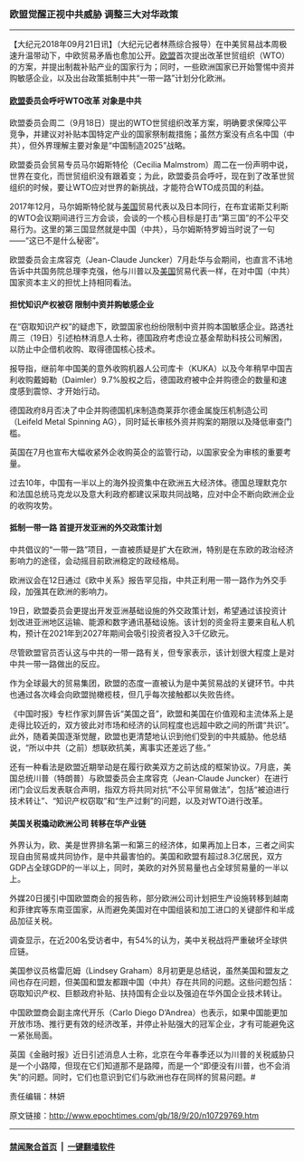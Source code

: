 ### 欧盟觉醒正视中共威胁 调整三大对华政策
------------------------

<p>【大纪元2018年09月21日讯】（大纪元记者林燕综合报导）在中美贸易战本周极速升温带动下，中欧贸易矛盾也愈加公开。<a href="http://www.epochtimes.com/gb/tag/%E6%AC%A7%E7%9B%9F.html">欧盟</a>首次提出改革世贸组织（WTO）的方案，并提出制裁补贴产业的国家行为；同时，一些欧洲国家已开始警惕中资并购敏感企业，以及出台政策抵制中共“一带一路”计划分化欧洲。</p>
<h4><a href="http://www.epochtimes.com/gb/tag/%E6%AC%A7%E7%9B%9F.html">欧盟</a>委员会呼吁WTO改革 对象是中共</h4>
<p>欧盟委员会周二（9月18日）提出的WTO世贸组织改革方案，明确要求保障公平竞争，并建议对补贴本国特定产业的国家祭制裁措施；虽然方案没有点名中国（中共），但外界理解主要对象是“中国制造2025”战略。</p>
<p>欧盟委员会贸易专员马尔姆斯特伦（Cecilia Malmstrom）周二在一份声明中说，世界在变化，而世贸组织没有跟着变；为此，欧盟委员会呼吁，现在到了改革世贸组织的时候，要让WTO应对世界的新挑战，才能符合WTO成员国的利益。</p>
<p>2017年12月，马尔姆斯特伦就与<a href="http://www.epochtimes.com/gb/tag/%E7%BE%8E%E5%9B%BD.html">美国</a>贸易代表以及日本同行，在布宜诺斯艾利斯的WTO会议期间进行三方会谈，会谈的一个核心目标是打击“第三国”的不公平交易行为。这里的第三国显然就是中国（中共），马尔姆斯特罗姆当时说了一句——“这已不是什么秘密”。</p>
<p>欧盟委员会主席容克（Jean-Claude Juncker）7月赴华与会期间，也直言不讳地告诉中共国务院总理李克强，他与川普以及<a href="http://www.epochtimes.com/gb/tag/%E7%BE%8E%E5%9B%BD.html">美国</a>贸易代表一样，在对中国（中共）国家资本主义的担忧上持相同看法。</p>
<h4>担忧知识产权被窃 限制中资并购敏感企业</h4>
<p>在“窃取知识产权”的疑虑下，欧盟国家也纷纷限制中资并购本国敏感企业。路透社周三（19日）引述柏林消息人士称，德国政府考虑设立基金帮助科技公司解困，以防止中企借机收购、取得德国核心技术。</p>
<p>报导指，继前年中国美的意外收购机器人公司库卡（KUKA）以及今年稍早中国吉利收购戴姆勒（Daimler）9.7%股权之后，德国政府被中企并购德企的数量和速度感到震惊、才开始行动。</p>
<p>德国政府8月否决了中企并购德国机床制造商莱菲尔德金属旋压机制造公司（Leifeld Metal Spinning AG），同时延长审核外资并购案的期限以及降低审查门槛。</p>
<p>英国在7月也宣布大幅收紧外企收购英企的监管行动，以国家安全为审核的重要考量。</p>
<p>过去10年，中国有一半以上的海外投资集中在欧洲五大经济体。德国总理默克尔和法国总统马克龙以及意大利政府都建议采取共同战略，应对中企不断向欧洲企业的收购攻势。</p>
<h4>抵制一带一路 首提开发亚洲的外交政策计划</h4>
<p>中共倡议的“一带一路”项目，一直被质疑是扩大在欧洲，特别是在东欧的政治经济影响力的途径，会动摇目前欧洲稳定的政经格局。</p>
<p>欧洲议会在12日通过《欧中关系》报告罕见指，中共正利用一带一路作为外交手段，加强其在欧洲的影响力。</p>
<p>19日，欧盟委员会更提出开发亚洲基础设施的外交政策计划，希望通过该投资计划改进亚洲地区运输、能源和数字通讯基础设施。该计划的资金将主要来自私人机构，预计在2021年到2027年期间会吸引投资者投入3千亿欧元。</p>
<p>尽管欧盟官员否认这与中共的一带一路有关，但专家表示，该计划很大程度上是对中共一带一路做出的反应。</p>
<p>作为全球最大的贸易集团，欧盟的态度一直被认为是中美贸易战的关键环节。中共也通过各次峰会向欧盟抛橄榄枝，但几乎每次接触都以失败告终。</p>
<p>《中国时报》专栏作家刘屏告诉“美国之音”，欧盟和美国在价值观和主流体系上是走得比较近的，双方彼此对市场和经济的认同程度也远超中欧之间的所谓“共识”。此外，随着美国逐渐觉醒，欧盟也更清楚地认识到他们受到的中共威胁。他总结说，“所以中共（之前）想联欧抗美，离事实还差远了些。”</p>
<p>还有一种看法是欧盟近期举动是在履行欧美双方之前达成的框架协议。7月底，美国总统川普（特朗普）与欧盟委员会主席容克（Jean-Claude Juncker）在进行闭门会议后发表联合声明，指双方将共同对抗“不公平贸易做法”，包括“被迫进行技术转让”、“知识产权窃取”和“生产过剩”的问题，以及对WTO进行改革。</p>
<h4>美国关税撬动欧洲公司 转移在华产业链</h4>
<p>外界认为，欧、美是世界排名第一和第三的经济体，如果再加上日本，三者之间实现自由贸易或共同协作，是中共最害怕的。美国和欧盟有超过8.3亿居民，双方GDP占全球GDP的一半以上，同时，美欧的对外贸易量也占全球贸易量的一半以上。</p>
<p>外媒20日援引中国欧盟商会的报告称，部分欧洲公司计划把生产设施转移到越南和菲律宾等东南亚国家，从而避免美国对在中国组装和加工进口的关键部件和半成品加征关税。</p>
<p>调查显示，在近200名受访者中，有54%的认为，美中关税战将严重破坏全球供应链。</p>
<p>美国参议员格雷厄姆（Lindsey Graham）8月初更是总结说，虽然美国和盟友之间也存在问题，但美国和盟友都跟中国（中共）存在共同的问题。这些问题包括：窃取知识产权、巨额政府补贴、扶持国有企业以及强迫在华外国企业技术转让。</p>
<p>中国欧盟商会副主席代开乐（Carlo Diego D’Andrea）也表示，如果中国能更加开放市场、推行更有效的经济改革，并停止补贴强大的冠军企业，才有可能避免这一紧张局面。</p>
<p>英国《金融时报》近日引述消息人士称，北京在今年春季还以为川普的关税威胁只是一个小路障，但现在它们知道那不是路障，而是一个“即便没有川普，也不会消失”的问题。同时，它们也意识到它们与欧洲也存在同样的贸易问题。#</p>
<p>责任编辑：林妍</p>

原文链接：http://www.epochtimes.com/gb/18/9/20/n10729769.htm


------------------------
#### [禁闻聚合首页](https://github.com/gfw-breaker/banned-news/blob/master/README.md) &nbsp;|&nbsp;  [一键翻墙软件](https://github.com/gfw-breaker/nogfw/blob/master/README.md)